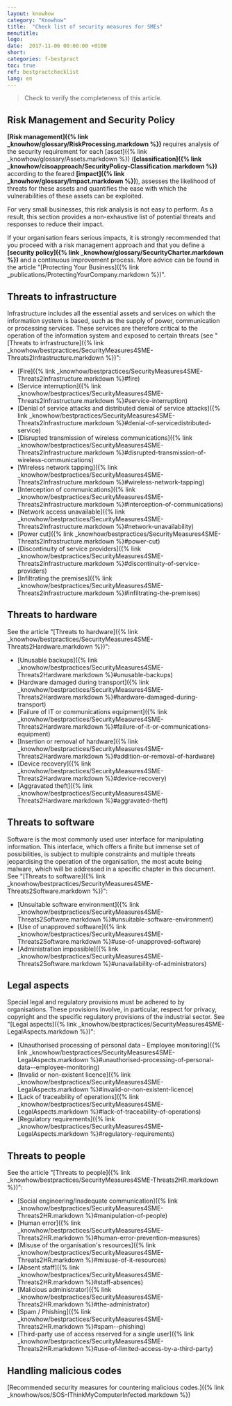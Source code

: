 ```yaml
---
layout: knowhow
category: "Knowhow"
title:  "Check list of security measures for SMEs"
menutitle:
logo:
date:  2017-11-06 00:00:00 +0100
short:
categories: f-bestpract
toc: true
ref: bestpractchecklist
lang: en
---
```


> Check to verify the completeness of this article.

## Risk Management and Security Policy
**[Risk management]({% link _knowhow/glossary/RiskProcessing.markdown %})** requires analysis of the security requirement for each [asset]({% link _knowhow/glossary/Assets.markdown %}) (**[classification]({% link _knowhow/cisoapproach/SecurityPolicy-Classification.markdown %})** according to the feared **[impact]({% link _knowhow/glossary/Impact.markdown %})**), assesses the likelihood of threats for these assets and quantifies the ease with which the vulnerabilities of these assets can be exploited.

For very small businesses, this risk analysis is not easy to perform. As a result, this section provides a non-exhaustive list of potential threats and responses to reduce their impact.

If your organisation fears serious impacts, it is strongly recommended that you proceed with a risk management approach and that you define a **[security policy]({% link _knowhow/glossary/SecurityCharter.markdown %})** and a continuous improvement process. More advice can be found in the article "[Protecting Your Business]({% link _publications/ProtectingYourCompany.markdown %})".

## Threats to infrastructure
Infrastructure includes all the essential assets and services on which the information system is based, such as the supply of power, communication or processing services. These services are therefore critical to the operation of the information system and exposed to certain threats (see "[Threats to infrastructure]({% link _knowhow/bestpractices/SecurityMeasures4SME-Threats2Infrastructure.markdown %})":

* [Fire]({% link _knowhow/bestpractices/SecurityMeasures4SME-Threats2Infrastructure.markdown %}#fire)
* [Service interruption]({% link _knowhow/bestpractices/SecurityMeasures4SME-Threats2Infrastructure.markdown %}#service-interruption)
* [Denial of service attacks and distributed denial of service attacks]({% link _knowhow/bestpractices/SecurityMeasures4SME-Threats2Infrastructure.markdown %}#denial-of-servicedistributed-service)
* [Disrupted transmission of wireless communications]({% link _knowhow/bestpractices/SecurityMeasures4SME-Threats2Infrastructure.markdown %}#disrupted-transmission-of-wireless-communications)
* [Wireless network tapping]({% link _knowhow/bestpractices/SecurityMeasures4SME-Threats2Infrastructure.markdown %}#wireless-network-tapping)
* [Interception of communications]({% link _knowhow/bestpractices/SecurityMeasures4SME-Threats2Infrastructure.markdown %}#interception-of-communications)
* [Network access unavailable]({% link _knowhow/bestpractices/SecurityMeasures4SME-Threats2Infrastructure.markdown %}#network-unavailability)
* [Power cut]({% link _knowhow/bestpractices/SecurityMeasures4SME-Threats2Infrastructure.markdown %}#power-cut)
* [Discontinuity of service providers]({% link _knowhow/bestpractices/SecurityMeasures4SME-Threats2Infrastructure.markdown %}#discontinuity-of-service-providers)
* [Infiltrating the premises]({% link _knowhow/bestpractices/SecurityMeasures4SME-Threats2Infrastructure.markdown %}#infiltrating-the-premises)

## Threats to hardware
See the article "[Threats to hardware]({% link _knowhow/bestpractices/SecurityMeasures4SME-Threats2Hardware.markdown %})":

* [Unusable backups]({% link _knowhow/bestpractices/SecurityMeasures4SME-Threats2Hardware.markdown %}#unusable-backups)
* [Hardware damaged during transport]({% link _knowhow/bestpractices/SecurityMeasures4SME-Threats2Hardware.markdown %}#hardware-damaged-during-transport)
* [Failure of IT or communications equipment]({% link _knowhow/bestpractices/SecurityMeasures4SME-Threats2Hardware.markdown %}#failure-of-it-or-communications-equipment)
* [Insertion or removal of hardware]({% link _knowhow/bestpractices/SecurityMeasures4SME-Threats2Hardware.markdown %}#addition-or-removal-of-hardware)
* [Device recovery]({% link _knowhow/bestpractices/SecurityMeasures4SME-Threats2Hardware.markdown %}#device-recovery)
* [Aggravated theft]({% link _knowhow/bestpractices/SecurityMeasures4SME-Threats2Hardware.markdown %}#aggravated-theft)

## Threats to software
Software is the most commonly used user interface for manipulating information. This interface, which offers a finite but immense set of possibilities, is subject to multiple constraints and multiple threats jeopardising the operation of the organisation, the most acute being malware, which will be addressed in a specific chapter in this document. See "[Threats to software]({% link _knowhow/bestpractices/SecurityMeasures4SME-Threats2Software.markdown %})":

* [Unsuitable software environment]({% link _knowhow/bestpractices/SecurityMeasures4SME-Threats2Software.markdown %}#unsuitable-software-environment)
* [Use of unapproved software]({% link _knowhow/bestpractices/SecurityMeasures4SME-Threats2Software.markdown %}#use-of-unapproved-software)
* [Administration impossible]({% link _knowhow/bestpractices/SecurityMeasures4SME-Threats2Software.markdown %}#unavailability-of-administrators)

## Legal aspects
Special legal and regulatory provisions must be adhered to by organisations. These provisions involve, in particular, respect for privacy, copyright and the specific regulatory provisions of the industrial sector. See "[Legal aspects]({% link _knowhow/bestpractices/SecurityMeasures4SME-LegalAspects.markdown %})":

* [Unauthorised processing of personal data – Employee monitoring]({% link _knowhow/bestpractices/SecurityMeasures4SME-LegalAspects.markdown %}#unauthorised-processing-of-personal-data--employee-monitoring)
* [Invalid or non-existent licence]({% link _knowhow/bestpractices/SecurityMeasures4SME-LegalAspects.markdown %}#invalid-or-non-existent-licence)
* [Lack of traceability of operations]({% link _knowhow/bestpractices/SecurityMeasures4SME-LegalAspects.markdown %}#lack-of-traceability-of-operations)
* [Regulatory requirements]({% link _knowhow/bestpractices/SecurityMeasures4SME-LegalAspects.markdown %}#regulatory-requirements)

## Threats to people
See the article "[Threats to people]({% link _knowhow/bestpractices/SecurityMeasures4SME-Threats2HR.markdown %})":

* [Social engineering/Inadequate communication]({% link _knowhow/bestpractices/SecurityMeasures4SME-Threats2HR.markdown %}#manipulation-of-people)
* [Human error]({% link _knowhow/bestpractices/SecurityMeasures4SME-Threats2HR.markdown %}#human-error-prevention-measures)
* [Misuse of the organisation's resources]({% link _knowhow/bestpractices/SecurityMeasures4SME-Threats2HR.markdown %}#misuse-of-it-resources)
* [Absent staff]({% link _knowhow/bestpractices/SecurityMeasures4SME-Threats2HR.markdown %}#staff-absences)
* [Malicious administrator]({% link _knowhow/bestpractices/SecurityMeasures4SME-Threats2HR.markdown %}#the-administrator)
* [Spam / Phishing]({% link _knowhow/bestpractices/SecurityMeasures4SME-Threats2HR.markdown %}#spam--phishing)
* [Third-party use of access reserved for a single user]({% link _knowhow/bestpractices/SecurityMeasures4SME-Threats2HR.markdown %}#use-of-limited-access-by-a-third-party)

## Handling malicious codes
[Recommended security measures for countering malicious codes.]({% link _knowhow/sos/SOS-IThinkMyComputerInfected.markdown %})
